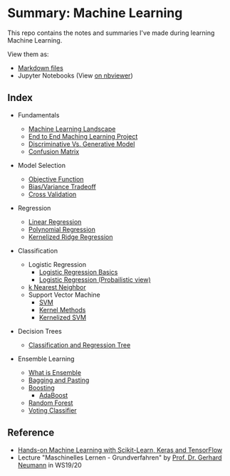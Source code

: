 # Summary: Machine Learning

This repo contains the notes and summaries I've made during learning Machine Learning. 

View them as:

- [Markdown files](https://github.com/EckoTan0804/Summary-machine_learning/tree/master/markdown)
- Jupyter Notebooks (View [on nbviewer](https://nbviewer.jupyter.org/github/EckoTan0804/Summary-machine_learning/blob/master/notebook/index.ipynb))



## Index

- Fundamentals
  - [Machine Learning Landscape](https://nbviewer.jupyter.org/github/EckoTan0804/Summary-machine_learning/blob/master/notebook/Fundamentals/ML_Landscape.ipynb)
  - [End to End Maching Learning Project](https://nbviewer.jupyter.org/github/EckoTan0804/Summary-machine_learning/blob/master/notebook/Fundamentals/End_to_End_ML_Project.ipynb)
  - [Discriminative Vs. Generative Model](https://nbviewer.jupyter.org/github/EckoTan0804/Summary-machine_learning/blob/master/notebook/Fundamentals/Discriminative_VS_Generative.ipynb)
  - [Confusion Matrix](https://nbviewer.jupyter.org/github/EckoTan0804/Summary-machine_learning/blob/master/notebook/Fundamentals/Confusion_Matrix.ipynb)
- Model Selection
  - [Objective Function](https://nbviewer.jupyter.org/github/EckoTan0804/Summary-machine_learning/blob/master/notebook/Model_Selection/Objective_Function.ipynb)
  - [Bias/Variance Tradeoff](https://nbviewer.jupyter.org/github/EckoTan0804/Summary-machine_learning/blob/master/notebook/Model_Selection/BiasVariance_Tradeoff.ipynb)
  - [Cross Validation](https://nbviewer.jupyter.org/github/EckoTan0804/Summary-machine_learning/blob/master/notebook/Model_Selection/Cross_Validation.ipynb)

- Regression
  - [Linear Regression](https://nbviewer.jupyter.org/github/EckoTan0804/Summary-machine_learning/blob/master/notebook/Regression/Linear_Regression.ipynb)
  - [Polynomial Regression](https://nbviewer.jupyter.org/github/EckoTan0804/Summary-machine_learning/blob/master/notebook/Regression/Polynomial_Regression.ipynb)
  - [Kernelized Ridge Regression](https://nbviewer.jupyter.org/github/EckoTan0804/Summary-machine_learning/blob/master/notebook/Regression/Kernelized_Ridge_Regression.ipynb)

- Classification
  - Logistic Regression
    - [Logistic Regression Basics](https://nbviewer.jupyter.org/github/EckoTan0804/Summary-machine_learning/blob/master/notebook/Classification/Logistic_Regression/Logistic_Regression.ipynb)
    - [Logistic Regression (Probailistic view)](https://nbviewer.jupyter.org/github/EckoTan0804/Summary-machine_learning/blob/master/notebook/Classification/Logistic_Regression/Logistic_Regression-Probabilistic_view.ipynb)
  - [k Nearest Neighbor](https://nbviewer.jupyter.org/github/EckoTan0804/Summary-machine_learning/blob/master/notebook/Classification/kNN/k_Nearest_Neighbor.ipynb)
  - Support Vector Machine
    - [SVM](https://nbviewer.jupyter.org/github/EckoTan0804/Summary-machine_learning/blob/master/notebook/Classification/SVM/SVM.ipynb)
    - [Kernel Methods](https://nbviewer.jupyter.org/github/EckoTan0804/Summary-machine_learning/blob/master/notebook/Classification/SVM/Kernel_Methods.ipynb)
    - [Kernelized SVM](https://nbviewer.jupyter.org/github/EckoTan0804/Summary-machine_learning/blob/master/notebook/Classification/SVM/Kernelized_SVM.ipynb)
- Decision Trees
  - [Classification and Regression Tree](https://nbviewer.jupyter.org/github/EckoTan0804/Summary-machine_learning/blob/master/notebook/Decision_Tress/CART.ipynb)
- Ensemble Learning
  - [What is Ensemble](https://nbviewer.jupyter.org/github/EckoTan0804/Summary-machine_learning/blob/master/notebook/Ensemble_Learning/Ensemble_Learning.ipynb)
  - [Bagging and Pasting](https://nbviewer.jupyter.org/github/EckoTan0804/Summary-machine_learning/blob/master/notebook/Ensemble_Learning/Bagging_and_Pasting.ipynb)
  - [Boosting](https://nbviewer.jupyter.org/github/EckoTan0804/Summary-machine_learning/blob/master/notebook/Ensemble_Learning/Boosting.ipynb)
    - [AdaBoost](https://nbviewer.jupyter.org/github/EckoTan0804/Summary-machine_learning/blob/master/notebook/Ensemble_Learning/AdaBoost.ipynb)
  - [Random Forest](https://nbviewer.jupyter.org/github/EckoTan0804/Summary-machine_learning/blob/master/notebook/Ensemble_Learning/Random_Forest.ipynb)
  - [Voting Classifier](https://nbviewer.jupyter.org/github/EckoTan0804/Summary-machine_learning/blob/master/notebook/Ensemble_Learning/Voring_Classifier.ipynb)



## Reference

- [Hands-on Machine Learning with Scikit-Learn, Keras and TensorFlow](https://www.oreilly.com/library/view/hands-on-machine-learning/9781492032632/)
- Lecture "Maschinelles Lernen - Grundverfahren" by [Prof. Dr. Gerhard Neumann](https://campus.kit.edu/sp/campus/all/lecturer.asp?gguid=0x5B6A1E7920C643DB95997E1113AB6B78&tguid=0x4CB7204338AE4F67A58AFCE6C29D1488) in WS19/20